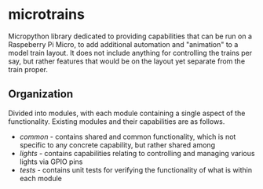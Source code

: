 # microtrains

Micropython library dedicated to providing capabilities that can be run on a Raspeberry Pi Micro, to add additional automation and "animation" to a model train layout. It does not include anything for controlling the trains per say, but rather features that would be on the layout yet separate from the train proper.

## Organization

Divided into modules, with each module containing a single aspect of the functionality. Existing modules and their capabilities are as follows.

* *common* - contains shared and common functionality, which is not specific to any concrete capability, but rather shared among
* *lights* - contains capabilities relating to controlling and managing various lights via GPIO pins
* *tests* - contains unit tests for verifying the functionality of what is within each module

